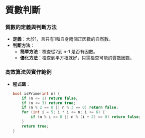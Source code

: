 # 質數判斷

### 質數的定義與判斷方法

- **定義**：大於1，且只有1和自身兩個正因數的自然數。
- **判斷方法**：
    - **簡單方法**：檢查從2到 n-1 是否有因數。
    - **優化方法**：檢查到平方根就好，只需檢查可能的質數因數。

### 高效算法與實作範例

- **程式碼**：
    
    ```cpp
    bool isPrime(int n) {
        if (n <= 1) return false;
        if (n <= 3) return true;
        if (n % 2 == 0 || n % 3 == 0) return false;
        for (int i = 5; i * i <= n; i += 6) {
            if (n % i == 0 || n % (i + 2) == 0) return false;
        }
        return true;
    }
    
    ```